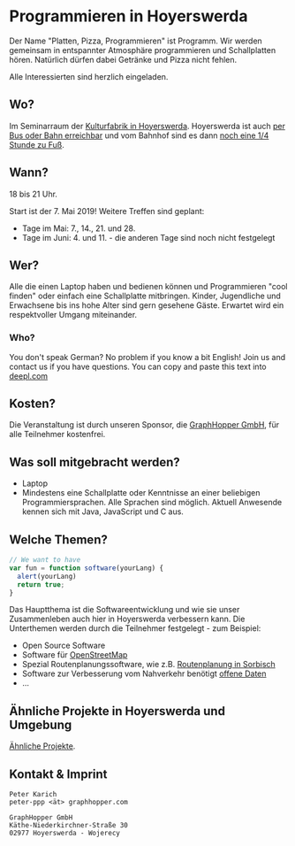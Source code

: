 # Programmieren in Hoyerswerda

Der Name "Platten, Pizza, Programmieren" ist Programm. Wir werden gemeinsam in entspannter Atmosphäre programmieren und Schallplatten hören. Natürlich dürfen dabei Getränke und Pizza nicht fehlen.

Alle Interessierten sind herzlich eingeladen.

## Wo?

Im Seminarraum der [Kulturfabrik in Hoyerswerda](https://graphhopper.com/maps/?point=&point=Kulturfabrik%20Hoyerswerda). Hoyerswerda ist auch [per Bus oder Bahn erreichbar](https://www.bahn.de) und vom Bahnhof sind es dann [noch eine 1/4 Stunde zu Fuß](https://graphhopper.com/maps/?point=Hoyerswerda%20Bahnhofsallee%201&point=Kulturfabrik%20Hoyerswerda&vehicle=foot).

## Wann?

18 bis 21 Uhr.

Start ist der 7. Mai 2019! Weitere Treffen sind geplant:

 * Tage im Mai: 7., 14., 21. und 28.
 * Tage im Juni: 4. und 11. - die anderen Tage sind noch nicht festgelegt

## Wer?

Alle die einen Laptop haben und bedienen können und Programmieren "cool finden" oder einfach eine Schallplatte mitbringen. Kinder, Jugendliche und Erwachsene bis ins hohe Alter sind gern gesehene Gäste. Erwartet wird ein respektvoller Umgang miteinander.

### Who?

You don't speak German? No problem if you know a bit English! Join us and contact us if you have questions. You can copy and paste this text into [deepl.com](https://www.deepl.com)

## Kosten?

Die Veranstaltung ist durch unseren Sponsor, die [GraphHopper GmbH](https://www.graphhopper.com/), für alle Teilnehmer kostenfrei.

## Was soll mitgebracht werden?

 * Laptop
 * Mindestens eine Schallplatte oder Kenntnisse an einer beliebigen Programmiersprachen. Alle Sprachen sind möglich. Aktuell Anwesende kennen sich mit Java, JavaScript und C aus.

## Welche Themen?

```js
// We want to have
var fun = function software(yourLang) {
  alert(yourLang)
  return true;
}
```

Das Hauptthema ist die Softwareentwicklung und wie sie unser Zusammenleben auch hier in Hoyerswerda verbessern kann. Die Unterthemen werden durch die Teilnehmer festgelegt - zum Beispiel:

 * Open Source Software
 * Software für [OpenStreetMap](https://www.openstreetmap.org)
 * Spezial Routenplanungssoftware, wie z.B. [Routenplanung in Sorbisch](https://graphhopper.com/maps/?point=GraphHopper%20Hoyerswerda&point=Wittichenau&locale=hsb&layer=Sorbian%20Language)
 * Software zur Verbesserung vom Nahverkehr benötigt [offene Daten](https://rettedeinennahverkehr.de/)
 * ...
 
## Ähnliche Projekte in Hoyerswerda und Umgebung

[Ähnliche Projekte](./similar-projects.html).
 
## Kontakt & Imprint

```
Peter Karich
peter-ppp <ät> graphhopper.com

GraphHopper GmbH
Käthe-Niederkirchner-Straße 30
02977 Hoyerswerda - Wojerecy
```
